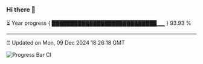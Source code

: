 ### Hi there 👋

⏳ Year progress { ████████████████████████████▁▁ } 93.93 %

---

⏰ Updated on Mon, 09 Dec 2024 18:26:18 GMT

![Progress Bar CI](https://github.com/liununu/liununu/workflows/Progress%20Bar%20CI/badge.svg)
